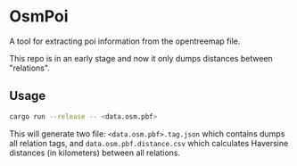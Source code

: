 # OsmPoi

A tool for extracting poi information from the opentreemap file.

This repo is in an early stage and now it only dumps distances between "relations".

## Usage

```sh
cargo run --release -- <data.osm.pbf>
```

This will generate two file: `<data.osm.pbf>.tag.json` which contains dumps all relation tags, and `data.osm.pbf.distance.csv` which calculates Haversine distances (in kilometers) between all relations.
